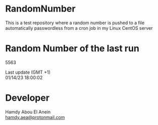 # RandomNumber    
This is a test repository where a random number is pushed to a file automatically passwordless from a cron job in my Linux CentOS server    
# Random Number of the last run   
5563
      
Last update (GMT +1)    
01/14/23 18:00:02
# Developer    
Hamdy Abou El Anein   
hamdy.aea@protonmail.com
